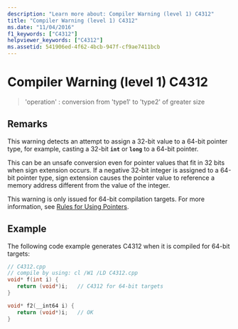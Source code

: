 ```yaml
---
description: "Learn more about: Compiler Warning (level 1) C4312"
title: "Compiler Warning (level 1) C4312"
ms.date: "11/04/2016"
f1_keywords: ["C4312"]
helpviewer_keywords: ["C4312"]
ms.assetid: 541906ed-4f62-4bcb-947f-cf9ae7411bcb
---
```

# Compiler Warning (level 1) C4312

> 'operation' : conversion from 'type1' to 'type2' of greater size

## Remarks

This warning detects an attempt to assign a 32-bit value to a 64-bit pointer type, for example, casting a 32-bit **`int`** or **`long`** to a 64-bit pointer.

This can be an unsafe conversion even for pointer values that fit in 32 bits when sign extension occurs. If a negative 32-bit integer is assigned to a 64-bit pointer type, sign extension causes the pointer value to reference a memory address different from the value of the integer.

This warning is only issued for 64-bit compilation targets. For more information, see [Rules for Using Pointers](/windows/win32/WinProg64/rules-for-using-pointers).

## Example

The following code example generates C4312 when it is compiled for 64-bit targets:

```cpp
// C4312.cpp
// compile by using: cl /W1 /LD C4312.cpp
void* f(int i) {
   return (void*)i;   // C4312 for 64-bit targets
}

void* f2(__int64 i) {
   return (void*)i;   // OK
}
```
